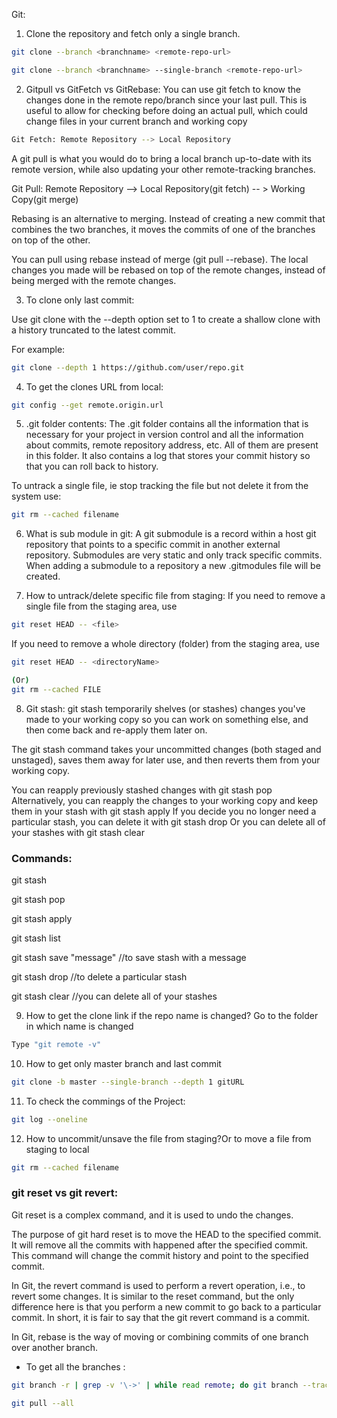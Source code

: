 Git:
1) Clone the repository and fetch only a single branch.

```sh
git clone --branch <branchname> <remote-repo-url>

git clone --branch <branchname> --single-branch <remote-repo-url>
```

2) Gitpull vs GitFetch vs GitRebase:
You can use git fetch to know the changes done in the remote repo/branch since your last pull. This is useful to allow for checking before doing an actual pull, which could change files in your current branch and working copy 

```sh
Git Fetch: Remote Repository --> Local Repository
```

A git pull is what you would do to bring a local branch up-to-date with its remote version, while also updating your other remote-tracking branches.

Git Pull: Remote Repository --> Local Repository(git fetch) -- > Working Copy(git merge) 

Rebasing is an alternative to merging. Instead of creating a new commit that combines the two branches, it moves the commits of one of the branches on top of the other.

You can pull using rebase instead of merge (git pull --rebase). The local changes you made will be rebased on top of the remote changes, instead of being merged with the remote changes.


3) To clone only last commit:

Use git clone with the --depth option set to 1 to create a shallow clone with a history truncated to the latest commit.

For example:
```sh
git clone --depth 1 https://github.com/user/repo.git
```

4) To get the clones URL from local:
```sh
git config --get remote.origin.url
```

5) .git folder contents: 
The .git folder contains all the information that is necessary for your project in version control and all the information about commits, remote repository address, etc. All of them are present in this folder. It also contains a log that stores your commit history so that you can roll back to history.

To untrack a single file, ie stop tracking the file but not delete it from the system use:
```sh
git rm --cached filename
```

6) What is sub module in git:
A git submodule is a record within a host git repository that points to a specific commit in another external repository. Submodules are very static and only track specific commits. When adding a submodule to a repository a new .gitmodules file will be created. 


7) How to untrack/delete specific file from staging: 
If you need to remove a single file from the staging area, use
```sh
git reset HEAD -- <file>
```
If you need to remove a whole directory (folder) from the staging area, use
```sh
git reset HEAD -- <directoryName>

(Or)
git rm --cached FILE
```

8) Git stash:
git stash temporarily shelves (or stashes) changes you've made to your working copy so you can work on something else, and then come back and re-apply them later on. 

The git stash command takes your uncommitted changes (both staged and unstaged), saves them away for later use, and then reverts them from your working copy. 

You can reapply previously stashed changes with git stash pop
Alternatively, you can reapply the changes to your working copy and keep them in your stash with git stash apply
If you decide you no longer need a particular stash, you can delete it with git stash drop Or you can delete all of your stashes with git stash clear

### Commands: 
git stash

git stash pop

git stash apply

git stash list

git stash save "message"  //to save stash with a message

git stash drop  //to delete a particular stash

git stash clear //you can delete all of your stashes

9) How to get the clone link if the repo name is changed?
Go to the folder in which name is changed
```sh
Type "git remote -v"
```

10) How to get only master branch and last commit
  ```sh
git clone -b master --single-branch --depth 1 gitURL
```
11) To check the commings of the Project:
  ```sh
git log --oneline
```
12) How to uncommit/unsave the file from staging?Or to move a file from staging to local
  ```sh
git rm --cached filename
```


### git reset vs git revert:

Git reset is a complex command, and it is used to undo the changes.

The purpose of git hard reset is to move the HEAD to the specified commit. It will remove all the commits with happened after the specified commit. This command will change the commit history and point to the specified commit.

In Git, the revert command is used to perform a revert operation, i.e., to revert some changes. It is similar to the reset command, but the only difference here is that you perform a new commit to go back to a particular commit. In short, it is fair to say that the git revert command is a commit.

In Git, rebase is the way of moving or combining commits of one branch over another branch. 


- To get all the branches :
```sh
git branch -r | grep -v '\->' | while read remote; do git branch --track "${remote#origin/}" "$remote"; done

git pull --all
```
